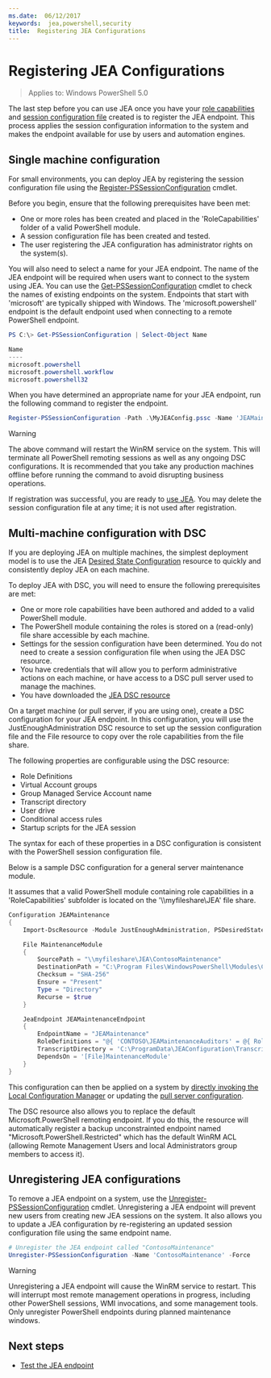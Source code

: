 ```yaml
---
ms.date:  06/12/2017
keywords:  jea,powershell,security
title:  Registering JEA Configurations
---
```


# Registering JEA Configurations

> Applies to: Windows PowerShell 5.0

The last step before you can use JEA once you have your [role capabilities](role-capabilities.md) and [session configuration file](session-configurations.md) created is to register the JEA endpoint.
This process applies the session configuration information to the system and makes the endpoint available for use by users and automation engines.

## Single machine configuration

For small environments, you can deploy JEA by registering the session configuration file using the [Register-PSSessionConfiguration](https://msdn.microsoft.com/powershell/reference/5.1/microsoft.powershell.core/register-pssessionconfiguration) cmdlet.

Before you begin, ensure that the following prerequisites have been met:
- One or more roles has been created and placed in the 'RoleCapabilities' folder of a valid PowerShell module.
- A session configuration file has been created and tested.
- The user registering the JEA configuration has administrator rights on the system(s).

You will also need to select a name for your JEA endpoint.
The name of the JEA endpoint will be required when users want to connect to the system using JEA.
You can use the [Get-PSSessionConfiguration](https://msdn.microsoft.com/powershell/reference/5.1/microsoft.powershell.core/get-pssessionconfiguration) cmdlet to check the names of existing endpoints on the system.
Endpoints that start with 'microsoft' are typically shipped with Windows.
The 'microsoft.powershell' endpoint is the default endpoint used when connecting to a remote PowerShell endpoint.

```powershell
PS C:\> Get-PSSessionConfiguration | Select-Object Name

Name
----
microsoft.powershell
microsoft.powershell.workflow
microsoft.powershell32
```

When you have determined an appropriate name for your JEA endpoint, run the following command to register the endpoint.

```powershell
Register-PSSessionConfiguration -Path .\MyJEAConfig.pssc -Name 'JEAMaintenance' -Force
```

> [!WARNING]
> The above command will restart the WinRM service on the system.
> This will terminate all PowerShell remoting sessions as well as any ongoing DSC configurations.
> It is recommended that you take any production machines offline before running the command to avoid disrupting business operations.

If registration was successful, you are ready to [use JEA](using-jea.md).
You may delete the session configuration file at any time; it is not used after registration.

## Multi-machine configuration with DSC

If you are deploying JEA on multiple machines, the simplest deployment model is to use the JEA [Desired State Configuration](https://msdn.microsoft.com/powershell/dsc/overview) resource to quickly and consistently deploy JEA on each machine.

To deploy JEA with DSC, you will need to ensure the following prerequisites are met:
- One or more role capabilities have been authored and added to a valid PowerShell module.
- The PowerShell module containing the roles is stored on a (read-only) file share accessible by each machine.
- Settings for the session configuration have been determined. You do not need to create a session configuration file when using the JEA DSC resource.
- You have credentials that will allow you to perform administrative actions on each machine, or have access to a DSC pull server used to manage the machines.
- You have downloaded the [JEA DSC resource](https://github.com/PowerShell/JEA/tree/master/DSC%20Resource)

On a target machine (or pull server, if you are using one), create a DSC configuration for your JEA endpoint.
In this configuration, you will use the JustEnoughAdministration DSC resource to set up the session configuration file and the File resource to copy over the role capabilities from the file share.

The following properties are configurable using the DSC resource:
- Role Definitions
- Virtual Account groups
- Group Managed Service Account name
- Transcript directory
- User drive
- Conditional access rules
- Startup scripts for the JEA session

The syntax for each of these properties in a DSC configuration is consistent with the PowerShell session configuration file.

Below is a sample DSC configuration for a general server maintenance module.

It assumes that a valid PowerShell module containing role capabilities in a 'RoleCapabilities' subfolder is located on the '\\\\myfileshare\\JEA' file share.


```powershell
Configuration JEAMaintenance
{
    Import-DscResource -Module JustEnoughAdministration, PSDesiredStateConfiguration

    File MaintenanceModule
    {
        SourcePath = "\\myfileshare\JEA\ContosoMaintenance"
        DestinationPath = "C:\Program Files\WindowsPowerShell\Modules\ContosoMaintenance"
        Checksum = "SHA-256"
        Ensure = "Present"
        Type = "Directory"
        Recurse = $true
    }

    JeaEndpoint JEAMaintenanceEndpoint
    {
        EndpointName = "JEAMaintenance"
        RoleDefinitions = "@{ 'CONTOSO\JEAMaintenanceAuditors' = @{ RoleCapabilities = 'GeneralServerMaintenance-Audit' }; 'CONTOSO\JEAMaintenanceAdmins' = @{ RoleCapabilities = 'GeneralServerMaintenance-Audit', 'GeneralServerMaintenance-Admin' } }"
        TranscriptDirectory = 'C:\ProgramData\JEAConfiguration\Transcripts'
        DependsOn = '[File]MaintenanceModule'
    }
}
```

This configuration can then be applied on a system by [directly invoking the Local Configuration Manager](https://msdn.microsoft.com/powershell/dsc/metaconfig) or updating the [pull server configuration](https://msdn.microsoft.com/powershell/dsc/pullserver).

The DSC resource also allows you to replace the default Microsoft.PowerShell remoting endpoint.
If you do this, the resource will automatically register a backup unconstrainted endpoint named "Microsoft.PowerShell.Restricted" which has the default WinRM ACL (allowing Remote Management Users and local Administrators group members to access it).

## Unregistering JEA configurations

To remove a JEA endpoint on a system, use the [Unregister-PSSessionConfiguration](https://msdn.microsoft.com/powershell/reference/5.1/microsoft.powershell.core/Unregister-PSSessionConfiguration) cmdlet.
Unregistering a JEA endpoint will prevent new users from creating new JEA sessions on the system.
It also allows you to update a JEA configuration by re-registering an updated session configuration file using the same endpoint name.

```powershell
# Unregister the JEA endpoint called "ContosoMaintenance"
Unregister-PSSessionConfiguration -Name 'ContosoMaintenance' -Force
```

> [!WARNING]
> Unregistering a JEA endpoint will cause the WinRM service to restart.
> This will interrupt most remote management operations in progress, including other PowerShell sessions, WMI invocations, and some management tools.
> Only unregister PowerShell endpoints during planned maintenance windows.

## Next steps

- [Test the JEA endpoint](using-jea.md)